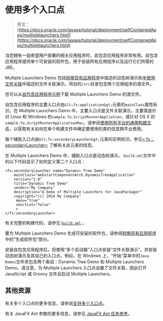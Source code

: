 # 使用多个入口点

> 原文： [https://docs.oracle.com/javase/tutorial/deployment/selfContainedApps/multiplelaunchers.html](https://docs.oracle.com/javase/tutorial/deployment/selfContainedApps/multiplelaunchers.html)

当您拥有一组希望用户部署的相关应用程序时，自包含应用程序非常有用。自包含应用程序提供单个可安装的软件包，用于安装所有应用程序以及运行它们所需的 JRE。

Multiple Launchers Demo 包括[转换现有应用程序](../selfContainedApps/converting.html)中描述的动态树演示和[中使用文件关联](../selfContainedApps/fileassociation.html)中描述的文件关联演示。项目的`/src`目录包含两个应用程序的源文件。

您可以从[自包含应用程序示例](../selfContainedApps/examplesIndex.html)下载 Multiple Launchers Demo 的源文件。

自包含应用程序的主要入口点由`&lt;fx:application&gt;`元素的`mainClass`属性标识。在 Multiple Launchers Demo 中，主要入口点是文件关联演示。主要类是针对 Linux 和 Windows 的`sample.fa.ScriptRunnerAppliation`，或针对 OS X 的`sample.fa.ScriptRunnerApplicationMac`。请参阅[使用所有平台的通用构建文件](../selfContainedApps/commonbuild.html)，以获取有关如何在单个构建文件中确定要使用的类的信息跨平台使用。

每个辅助入口点由`&lt;fx:secondaryLauncher&gt;`元素的实例标识。参见[&lt; fx：secondaryLauncher&gt;](https://docs.oracle.com/javase/8/docs/technotes/guides/deploy/javafx_ant_task_reference.html#JSDPG1003) 了解有关此元素的信息。

在 Multiple Launchers Demo 中，辅助入口点是动态树演示。 `build.xml`文件中的以下代码显示了如何定义第二个入口点：

```
<fx:secondaryLauncher name="Dynamic Tree Demo"
    mainClass="webstartComponentArch.DynamicTreeApplication"
    version="1.0"
    title="Dynamic Tree Demo"
    vendor="My Company"
    description="A Demo of Multiple Launchers for JavaPackager"
    copyright="(c) 2014 My Company"
     menu="true"
     shortcut="false"
     >
</fx:secondaryLauncher>

```

有关完整的构建代码，请参见 [`build.xml`](examples/packager_MultipleLaunchers/build.xml) 。

要为 Multiple Launchers Demo 生成可安装的软件包，请参阅[转换现有应用程序](../selfContainedApps/converting.html)中的“生成软件包”部分。

安装自包含应用程序后，将使用“多个启动器”入口点安装“文件关联演示”，并安装动态树演示及其自己的入口点。例如，在 Windows 上，“开始”菜单中的`Java Demos`文件夹包含两个条目：Dynamic Tree Demo 和 Multiple Launchers Demo。请注意，为 Multiple Launchers 入口点设置了文件关联，因此打开 JavaScript 或 Groovy 文件会启动 Multiple Launchers。

## 其他资源

有关多个入口点的更多信息，请参阅[支持多个入口点](https://docs.oracle.com/javase/8/docs/technotes/guides/deploy/self-contained-packaging.html#JSDPG1000)。

有关 JavaFX Ant 参数的更多信息，请参见 [JavaFX Ant 任务参考](https://docs.oracle.com/javase/8/docs/technotes/guides/deploy/javafx_ant_task_reference.html)。